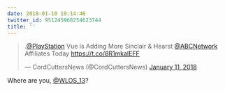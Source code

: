 ```yaml
---
date: 2018-01-10 19:14:46
twitter_id: 951245968254623744
title: ''
---
```


<blockquote class="twitter-tweet"><p lang="en" dir="ltr">.<a href="https://twitter.com/PlayStation?ref_src=twsrc%5Etfw">@PlayStation</a> Vue is Adding More Sinclair &amp; Hearst <a href="https://twitter.com/ABCNetwork?ref_src=twsrc%5Etfw">@ABCNetwork</a> Affiliates Today <a href="https://t.co/8R1mkalEFF">https://t.co/8R1mkalEFF</a></p>&mdash; CordCuttersNews (@CordCuttersNews) <a href="https://twitter.com/CordCuttersNews/status/951242962331029505?ref_src=twsrc%5Etfw">January 11, 2018</a></blockquote>
<script async src="https://platform.twitter.com/widgets.js" charset="utf-8"></script>

Where are you, [@WLOS_13](https://twitter.com/WLOS_13)?
